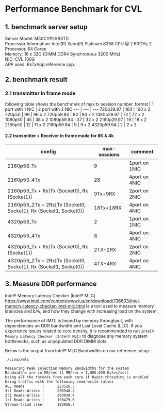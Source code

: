 # Performance Benchmark for CVL

## 1. benchmark server setup

Server Model: M50CYP2SBSTD  
Processor Information: Intel(R) Xeon(R) Platinum 8358 CPU @ 2.60GHz
                       2 Processor, 64 Cores  
Memory: 16 x 32G (DIMM DDR4 Synchronous 3200 MHz)  
NIC: CVL 100G  
APP used: RxTxApp reference app.

## 2. benchmark result

### 2.1 transmitter in frame mode

following table shows the benchmark of max tx session number.
format | 1 port with 1 NIC | 2 port with 2 NIC
--- | --- | ---
720p29.97 | 160 | 160 x 2
720p50 | 96 | 96 x 2
720p59.94 | 80 | 80 x 2
1080p29.97 | 72 | 72 x 2
1080p50 | 45 | 38 x 2
1080p59.94 | 37 | 32 x 2
2160p29.97 | 19 | 18 x 2
2160p50 | 12 | 11 x 2
2160p59.94 | 9 | 9 x 2
4320p59.94 | 2 | 2 x 2

#### 2.2 transmitter + Receiver in frame mode for 8K & 4k

config | max-sessions | comment
--- | --- | ---
2160p59_Tx | 9 | 1port on 1NIC
2160p59_4Tx | 28 | 4port on 4NIC
2160p59_Tx + Rx​[Tx (Socket0), Rx (Socket1)] | 9Tx+9RX | 2port on 2NIC
2160p59_2Tx + 2Rx​[Tx (Socket0, Socket1), Rx (Socket1, Socket0)] | 18Tx+18RX | 4port on 4NIC
4320p59_Tx | 2 | 1port on 1NIC
4320p59_4Tx | 8 | 4port on 4NIC
4320p59_Tx + Rx​[Tx (Socket0), Rx (Socket1)] | 2TX+2RX | 2port on 2NIC
4320p59_2Tx + 2Rx​[Tx (Socket0, Socket1), Rx (Socket1, Socket0)] | 4TX+4RX | 4port on 4NIC

## 3. Measure DDR performance

Intel® Memory Latency Checker (Intel® MLC) <https://www.intel.com/content/www/us/en/download/736633/intel-memory-latency-checker-intel-mlc.html> is a tool used to measure memory latencies and b/w, and how they change with increasing load on the system.

The performance of IMTL is bound by memory throughput, with dependencies on DDR bandwidth and Last Level Cache (LLC). If you experience issues related to core density, it is recommended to run `Intel® Memory Latency Checker (Intel® MLC)` to diagnose any memory system bottlenecks, such as unpopulated DDR DIMM slots.

Below is the output from Intel® MLC Bandwidths on our reference setup:

```bash
./Linux/mlc

Measuring Peak Injection Memory Bandwidths for the system
Bandwidths are in MB/sec (1 MB/sec = 1,000,000 Bytes/sec)
Using all the threads from each core if Hyper-threading is enabled
Using traffic with the following read-write ratios
ALL Reads        :      223526.3
3:1 Reads-Writes :      205940.2
2:1 Reads-Writes :      203939.4
1:1 Reads-Writes :      193479.6
Stream-triad like:      182056.7
```
